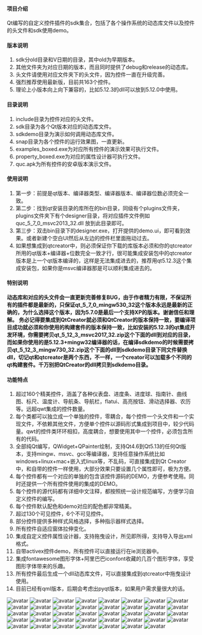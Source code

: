 ﻿#### 项目介绍
Qt编写的自定义控件插件的sdk集合，包括了各个操作系统的动态库文件以及控件的头文件和sdk使用demo。

#### 版本说明
1. sdk分old目录和V日期的目录，其中old为早期版本。
2. 其他文件夹为对应日期的版本，而且同时提供了debug和release的动态库。
3. 头文件请使用对应文件夹下的头文件，因为控件一直在升级完善。
4. 强烈推荐使用最新版，目前共163个控件。
5. 理论上小版本向上向下兼容的，比如5.12.3的dll可以放到5.12.0中使用。

#### 目录说明
1. include目录为控件对应的头文件。
2. sdk目录为各个Qt版本对应的动态库文件。
3. sdkdemo目录为演示如何调用动态库文件。
4. snap目录为各个控件的运行效果图，一直更新。
5. examples_boxed.exe为对应所有控件的演示效果可执行文件。
6. property_boxed.exe为对应的属性设计器可执行文件。
7. quc.apk为所有控件的安卓版本演示文件。

#### 使用说明
1. 第一步：前提是qt版本、编译器类型、编译器版本、编译器位数必须完全一致。
2. 第二步：找到qt安装目录的库所在的bin目录，同级有个plugins文件夹，plugins文件夹下有个designer目录，将对应插件文件例如 quc_5_7_0_msvc2013_32.dll 放到此目录即可。
3. 第三步：双击bin目录下的designer.exe，打开提供的demo.ui，即可看到效果。或者新建个空白UI然后从左边的控件栏里面拖动过去。
4. 如果想集成到qtcreator中，则必须保证你下载的库版本必须和你的qtcreator所用的qt版本+编译器+位数完全一致才行，很可能集成安装包中的qtcreator版本是上一个qt版本编译的，这样是无法集成进去的，推荐用qt5.12.3这个集成安装包，如果你是msvc编译器那是可以顺利集成进去的。

#### 特别说明
**动态库和对应的头文件会一直更新完善修复BUG，由于作者精力有限，不保证所有的插件都是最新的，只保证qt_5_7_0_mingw530_32这个版本永远是最新的正确的，为什么选择这个版本，因为5.7.0是最后一个支持XP的版本。谢谢信任和理解。**
**务必记得要集成到QtCreator就必须和QtCreator的版本保持一致，要编译项目成功就必须和你使用的构建套件的版本保持一致，比如安装的5.12.3的qt集成开发环境，你需要拷贝qt_5_12_3_msvc2017_32.zip这个下面的dll到对应的目录，而如果你使用的是5.12.3+mingw32编译器的话，在编译sdkdemo的时候需要拷贝qt_5_12_3_mingw730_32.zip这个下面的dll到sdkdemo目录下同文件替换dll，切记qt和qtcreator是两个东西，不一样，一个creator可以加载多个不同的qt构建套件。千万别把QtCreator的dll拷贝到sdkdemo目录。**

#### 功能特点
 1. 超过160个精美控件，涵盖了各种仪表盘、进度条、进度球、指南针、曲线图、标尺、温度计、导航条、导航栏，flatui、高亮按钮、滑动选择器、农历等。远超qwt集成的控件数量。
 2. 每个类都可以独立成一个单独的控件，零耦合，每个控件一个头文件和一个实现文件，不依赖其他文件，方便单个控件以源码形式集成到项目中，较少代码量。qwt的控件类环环相扣，高度耦合，想要使用其中一个控件，必须包含所有的代码。
 3. 全部纯Qt编写，QWidget+QPainter绘制，支持Qt4.6到Qt5.13的任何Qt版本，支持mingw、msvc、gcc等编译器，支持任意操作系统比如windows+linux+mac+嵌入式linux等，不乱码，可直接集成到Qt  Creator中，和自带的控件一样使用，大部分效果只要设置几个属性即可，极为方便。
 4. 每个控件都有一个对应的单独的包含该控件源码的DEMO，方便参考使用。同时还提供一个所有控件使用的集成的DEMO。
 5. 每个控件的源代码都有详细中文注释，都按照统一设计规范编写，方便学习自定义控件的编写。
 6. 每个控件默认配色和demo对应的配色都非常精美。
 7. 超过130个可见控件，6个不可见控件。
 8. 部分控件提供多种样式风格选择，多种指示器样式选择。
 9. 所有控件自适应窗体拉伸变化。
 10. 集成自定义控件属性设计器，支持拖曳设计，所见即所得，支持导入导出xml格式。
 11. 自带activex控件demo，所有控件可以直接运行在ie浏览器中。
 12. 集成fontawesome图形字体+阿里巴巴iconfont收藏的几百个图形字体，享受图形字体带来的乐趣。
 13. 所有控件最后生成一个dll动态库文件，可以直接集成到qtcreator中拖曳设计使用。
 14. 目前已经有qml版本，后期会考虑出pyqt版本，如果用户需求量很大的话。

![avatar](https://github.com/feiyangqingyun/QUCSDK/raw/master/snap/000.gif)
![avatar](https://github.com/feiyangqingyun/QUCSDK/raw/master/snap/00.gif)
![avatar](https://github.com/feiyangqingyun/QUCSDK/raw/master/snap/0.gif)
![avatar](https://github.com/feiyangqingyun/QUCSDK/raw/master/snap/0.png)
![avatar](https://github.com/feiyangqingyun/QUCSDK/raw/master/snap/1_qtcreator_msvc2017.png)
![avatar](https://github.com/feiyangqingyun/QUCSDK/raw/master/snap/customring.gif)
![avatar](https://github.com/feiyangqingyun/QUCSDK/raw/master/snap/gaugecar.gif)
![avatar](https://github.com/feiyangqingyun/QUCSDK/raw/master/snap/gaugecolor.gif)
![avatar](https://github.com/feiyangqingyun/QUCSDK/raw/master/snap/gaugemini.gif)
![avatar](https://github.com/feiyangqingyun/QUCSDK/raw/master/snap/gaugepanel.gif)
![avatar](https://github.com/feiyangqingyun/QUCSDK/raw/master/snap/gaugepercent.gif)
![avatar](https://github.com/feiyangqingyun/QUCSDK/raw/master/snap/gaugespeed.gif)
![avatar](https://github.com/feiyangqingyun/QUCSDK/raw/master/snap/progresspercent.gif)
![avatar](https://github.com/feiyangqingyun/QUCSDK/raw/master/snap/telwidget.gif)
![avatar](https://github.com/feiyangqingyun/QUCSDK/raw/master/snap/wavebar.gif)
![avatar](https://github.com/feiyangqingyun/QUCSDK/raw/master/snap/switchbutton.gif)
![avatar](https://github.com/feiyangqingyun/QUCSDK/raw/master/snap/progresstip.gif)
![avatar](https://github.com/feiyangqingyun/QUCSDK/raw/master/snap/gaugeedit.gif)
![avatar](https://github.com/feiyangqingyun/QUCSDK/raw/master/snap/timeaxis.gif)
![avatar](https://github.com/feiyangqingyun/QUCSDK/raw/master/snap/shadowclock.gif)
![avatar](https://github.com/feiyangqingyun/QUCSDK/raw/master/snap/shadowcalendar.gif)
![avatar](https://github.com/feiyangqingyun/QUCSDK/raw/master/snap/progressshadow.gif)
![avatar](https://github.com/feiyangqingyun/QUCSDK/raw/master/snap/wavewater.gif)
![avatar](https://github.com/feiyangqingyun/QUCSDK/raw/master/snap/progressarc.gif)
![avatar](https://github.com/feiyangqingyun/QUCSDK/raw/master/snap/scantantan.gif)
![avatar](https://github.com/feiyangqingyun/QUCSDK/raw/master/snap/imageanimation.gif)
![avatar](https://github.com/feiyangqingyun/QUCSDK/raw/master/snap/gaugecompasspan.gif)
![avatar](https://github.com/feiyangqingyun/QUCSDK/raw/master/snap/progressbutton.gif)
![avatar](https://github.com/feiyangqingyun/QUCSDK/raw/master/snap/lunarcalendarwidget.gif)
![avatar](https://github.com/feiyangqingyun/QUCSDK/raw/master/snap/colorpanel.gif)
![avatar](https://github.com/feiyangqingyun/QUCSDK/raw/master/snap/navlistview.gif)
![avatar](https://github.com/feiyangqingyun/QUCSDK/raw/master/snap/navbutton.gif)
![avatar](https://github.com/feiyangqingyun/QUCSDK/raw/master/snap/gaugecloud.gif)
![avatar](https://github.com/feiyangqingyun/QUCSDK/raw/master/snap/gaugedial.gif)
![avatar](https://github.com/feiyangqingyun/QUCSDK/raw/master/snap/rulerprogress.gif)
![avatar](https://github.com/feiyangqingyun/QUCSDK/raw/master/snap/gaugeprogress.gif)
![avatar](https://github.com/feiyangqingyun/QUCSDK/raw/master/snap/rulerslider.gif)
![avatar](https://github.com/feiyangqingyun/QUCSDK/raw/master/snap/1_property1.png)
![avatar](https://github.com/feiyangqingyun/QUCSDK/raw/master/snap/1_property2.png)